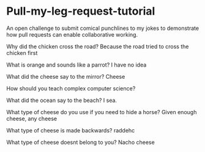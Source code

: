 # Pull-my-leg-request-tutorial
An open challenge to submit comical punchlines to my jokes to demonstrate how pull requests can enable collaborative working.

Why did the chicken cross the road? Because the road tried to cross the chicken first

What is orange and sounds like a parrot? I have no idea

What did the cheese say to the mirror? Cheese

How should you teach complex computer science? 

What did the ocean say to the beach? I sea.

What type of cheese do you use if you need to hide a horse? Given enough cheese, any cheese

What type of cheese is made backwards? raddehc

What type of cheese doesnt belong to you? Nacho cheese
